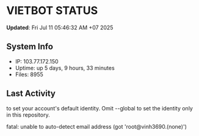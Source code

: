 # VIETBOT STATUS
**Updated**: Fri Jul 11 05:46:32 AM +07 2025

## System Info
- IP: 103.77.172.150
- Uptime: up 5 days, 9 hours, 33 minutes
- Files: 8955

## Last Activity

to set your account's default identity.
Omit --global to set the identity only in this repository.

fatal: unable to auto-detect email address (got 'root@vinh3690.(none)')
